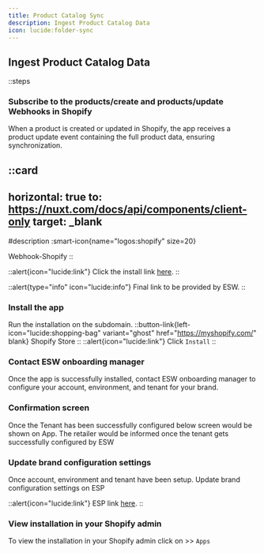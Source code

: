 ```yaml
---
title: Product Catalog Sync
description: Ingest Product Catalog Data
icon: lucide:folder-sync
---
```


## Ingest Product Catalog Data

::steps
### Subscribe to the products/create and products/update Webhooks in Shopify

When a product is created or updated in Shopify, the app receives a product update event containing the full product data, ensuring synchronization.

::card
  ---
  horizontal: true
  to: https://nuxt.com/docs/api/components/client-only
  target: _blank
  ---
  #description
  :smart-icon{name="logos:shopify" size=20}
  
  Webhook-Shopify
::


::alert{icon="lucide:link"}
Click the install link <a href="https://apps.shopify.com/esw-card-payments" target="_blank" rel="noopener noreferrer">here</a>.
::

::alert{type="info" icon="lucide:info"}
  Final link to be provided by ESW.
::


### Install the app

Run the installation on the subdomain.
::button-link{left-icon="lucide:shopping-bag" variant="ghost" href="https://myshopify.com/" blank}
  Shopify Store
::
::alert{icon="lucide:link"}
Click `Install`
::

### Contact ESW onboarding manager

Once the app is successfully installed, contact ESW onboarding manager to 
configure your account, environment, and tenant for your brand. 

### Confirmation screen

Once the Tenant has been successfully configured below screen would be 
shown on App. The retailer would be informed once the tenant gets successfully 
configured by ESW

### Update brand configuration settings

Once account, environment and tenant have been setup. Update brand configuration 
settings on ESP

::alert{icon="lucide:link"}
ESP link <a href="https://esp.eshopworld.com/partnership/partnerships" target="_blank" rel="noopener noreferrer">here</a>.
::

### View installation in your Shopify admin

To view the installation in your Shopify admin click on >> `Apps`


           